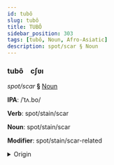```yaml
---
id: tubô
slug: tubô
title: TUBÔ
sidebar_position: 303
tags: [tubô, Noun, Afro-Asiatic]
description: spot/scar § Noun
---
```


### tubô&emsp;<span kind="abugida">cʃʋı</span>

*spot/scar* **§** [Noun](../../tags/Noun)

**IPA**: /ˈtʌ.bo/

**Verb**: spot/stain/scar

**Noun**: spot/stain/scar

**Modifier**: spot/stain/scar-related

<details>
    <summary>Origin</summary>
    Hausa tabṑ [tə́.bòː]<br/>
    <em>Afro-Asiatic Language Family</em>
</details>